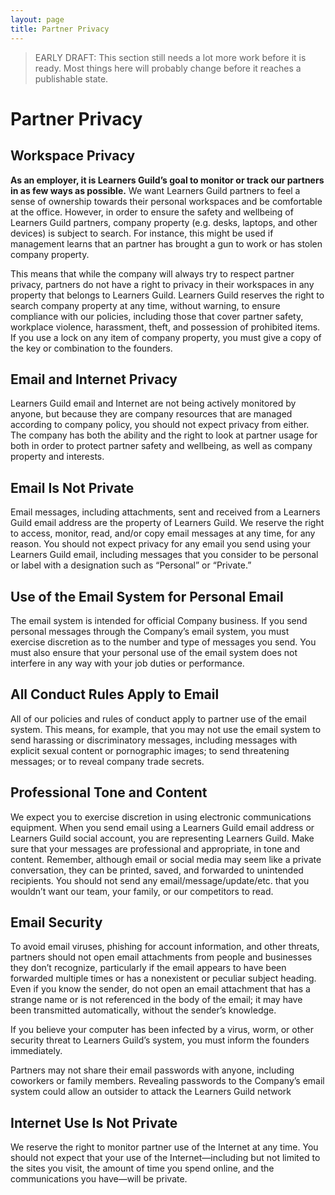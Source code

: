 ```yaml
---
layout: page
title: Partner Privacy
---
```


> EARLY DRAFT: This section still needs a lot more work before it is ready. Most things here will probably change before it reaches a publishable state.

# Partner Privacy

## Workspace Privacy

**As an employer, it is Learners Guild’s goal to monitor or track our partners in as few ways as possible.** We want Learners Guild partners to feel a sense of ownership towards their personal workspaces and be comfortable at the office. However, in order to ensure the safety and wellbeing of Learners Guild partners, company property (e.g. desks, laptops, and other devices) is subject to search. For instance, this might be used if management learns that an partner has brought a gun to work or has stolen company property.

This means that while the company will always try to respect partner privacy, partners do not have a right to privacy in their workspaces in any property that belongs to Learners Guild. Learners Guild reserves the right to search company property at any time, without warning, to ensure compliance with our policies, including those that cover partner safety, workplace violence, harassment, theft, and possession of prohibited items. If you use a lock on any item of company property, you must give a copy of the key or combination to the founders.

## Email and Internet Privacy

Learners Guild email and Internet are not being actively monitored by anyone, but because they are company resources that are managed according to company policy, you should not expect privacy from either. The company has both the ability and the right to look at partner usage for both in order to protect partner safety and wellbeing, as well as company property and interests.

## Email Is Not Private

Email messages, including attachments, sent and received from a Learners Guild email address are the property of Learners Guild. We reserve the right to access, monitor, read, and/or copy email messages at any time, for any reason. You should not expect privacy for any email you send using your Learners Guild email, including messages that you consider to be personal or label with a designation such as “Personal” or “Private.”

## Use of the Email System for Personal Email

The email system is intended for official Company business. If you send personal messages through the Company’s email system, you must exercise discretion as to the number and type of messages you send. You must also ensure that your personal use of the email system does not interfere in any way with your job duties or performance.

## All Conduct Rules Apply to Email

All of our policies and rules of conduct apply to partner use of the email system. This means, for example, that you may not use the email system to send harassing or discriminatory messages, including messages with explicit sexual content or pornographic images; to send threatening messages; or to reveal company trade secrets.

## Professional Tone and Content

We expect you to exercise discretion in using electronic communications equipment. When you send email using a Learners Guild email address or Learners Guild social account, you are representing Learners Guild. Make sure that your messages are professional and appropriate, in tone and content. Remember, although email or social media may seem like a private conversation, they can be printed, saved, and forwarded to unintended recipients. You should not send any email/message/update/etc. that you wouldn’t want our team, your family, or our competitors to read.

## Email Security

To avoid email viruses, phishing for account information, and other threats, partners should not open email attachments from people and businesses they don’t recognize, particularly if the email appears to have been forwarded multiple times or has a nonexistent or peculiar subject heading. Even if you know the sender, do not open an email attachment that has a strange name or is not referenced in the body of the email; it may have been transmitted automatically, without the sender’s knowledge.

If you believe your computer has been infected by a virus, worm, or other security threat to Learners Guild’s system, you must inform the founders immediately.

Partners may not share their email passwords with anyone, including coworkers or family members. Revealing passwords to the Company’s email system could allow an outsider to attack the Learners Guild network

## Internet Use Is Not Private

We reserve the right to monitor partner use of the Internet at any time. You should not expect that your use of the Internet—including but not limited to the sites you visit, the amount of time you spend online, and the communications you have—will be private.
